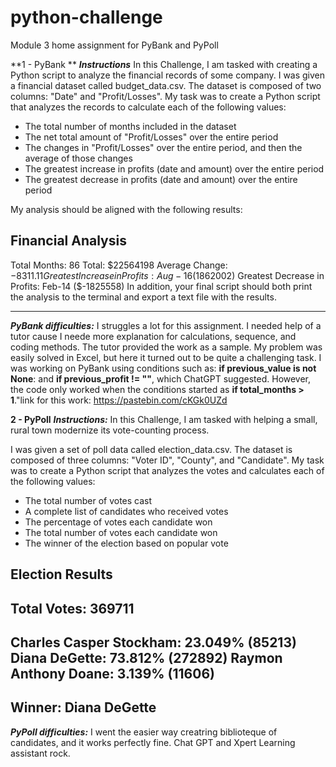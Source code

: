 # python-challenge
Module 3 home assignment for PyBank and PyPoll

**1 - PyBank **
**_Instructions_**
In this Challenge, I am tasked with creating a Python script to analyze the financial records of some company. I was given a financial dataset called budget_data.csv. The dataset is composed of two columns: "Date" and "Profit/Losses".
My task was to create a Python script that analyzes the records to calculate each of the following values:
- The total number of months included in the dataset
- The net total amount of "Profit/Losses" over the entire period
- The changes in "Profit/Losses" over the entire period, and then the average of those changes
- The greatest increase in profits (date and amount) over the entire period
- The greatest decrease in profits (date and amount) over the entire period

My analysis should be aligned with the following results:

Financial Analysis
----------------------------
Total Months: 86
Total: $22564198
Average Change: $-8311.11
Greatest Increase in Profits: Aug-16 ($1862002)
Greatest Decrease in Profits: Feb-14 ($-1825558)
In addition, your final script should both print the analysis to the terminal and export a text file with the results.
_____________

**_PyBank difficulties:_**
I struggles a lot for this assignment. I needed help of a tutor cause I neede more explanation for calculations, sequence, and coding methods. The tutor provided the work as a sample. My problem was easily solved in Excel, but here it turned out to be quite a challenging task. I was working on PyBank using conditions such as: 
**if previous_value is not None**: and **if previous_profit != ""**, which ChatGPT suggested. However, the code only worked when the conditions started as **if total_months > 1**."link for this work: https://pastebin.com/cKGk0UZd


**2 - PyPoll**
**_Instructions:_**
In this Challenge, I am tasked with helping a small, rural town modernize its vote-counting process.

I was given a set of poll data called election_data.csv. The dataset is composed of three columns: "Voter ID", "County", and "Candidate". My task was to create a Python script that analyzes the votes and calculates each of the following values:

- The total number of votes cast
- A complete list of candidates who received votes
- The percentage of votes each candidate won
- The total number of votes each candidate won
- The winner of the election based on popular vote


Election Results
-------------------------
Total Votes: 369711
-------------------------
Charles Casper Stockham: 23.049% (85213)
Diana DeGette: 73.812% (272892)
Raymon Anthony Doane: 3.139% (11606)
-------------------------
Winner: Diana DeGette
-------------------------
**_PyPoll difficulties:_**
I went the easier way creatring biblioteque of candidates, and it works perfectly fine. Chat GPT and Xpert Learning assistant rock.
